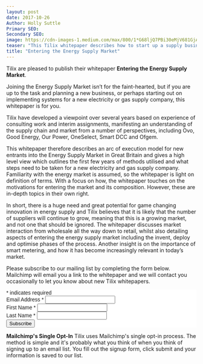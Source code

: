 ```yaml
---
layout: post
date: 2017-10-26
Author: Holly Suttle  
Primary SEO:  
Secondary SEO:
image: https://cdn-images-1.medium.com/max/800/1*G68ljQ7PBi30eMjV681GjA.png
teaser: "This Tilix whitepaper describes how to start up a supply business in this continuously growing industry.  Find out everything you need to know about entering the energy market from a professional view based on over several years of experience in the sector."  
title: "Entering the Energy Supply Market"
---
```

Tilix are pleased to publish their whitepaper **Entering the Energy Supply Market**.

Joining the Energy Supply Market isn’t for the faint-hearted, but if you are up to the task and planning a new business, or perhaps starting out on implementing systems for a new electricity or gas supply company, this whitepaper is for you.

Tilix have developed a viewpoint over several years based on experience of consulting work and interim assignments, manifesting an understanding of the supply chain and market from a number of perspectives, including Ovo, Good Energy, Our Power, OneSelect, Smart DCC and Ofgem.

This whitepaper therefore describes an arc of execution model for new entrants into the Energy Supply Market in Great Britain and gives a high level view which outlines the first few years of methods utilised and what steps need to be taken for a new electricity and gas supply company. Familiarity with the energy market is assumed, so the whitepaper is light on definition of terms. With a focus on how, the whitepaper touches on the motivations for entering the market and its composition. However, these are in-depth topics in their own right.

In short, there is a huge need and great potential for game changing innovation in energy supply and Tilix believes that it is likely that the number of suppliers will continue to grow, meaning that this is a growing market, and not one that should be ignored. The whitepaper discusses market interaction from wholesale all the way down to retail, whilst also detailing aspects of entering the energy supply market including the invent, deploy and optimise phases of the process. Another insight is on the importance of smart metering, and how it has become increasingly relevant in today’s market.

Please subscribe to our mailing list by completing the form below. Mailchimp will email you a link to the whitepaper and we will contact you occasionally to let you know about new Tilix whitepapers.

<!-- Begin MailChimp Signup Form -->
<link href="//cdn-images.mailchimp.com/embedcode/classic-10_7.css" rel="stylesheet" type="text/css">
<style type="text/css">
	#mc_embed_signup{background:#fff; clear:left; font:14px Helvetica,Arial,sans-serif; }
	/* Add your own MailChimp form style overrides in your site stylesheet or in this style block.
	   We recommend moving this block and the preceding CSS link to the HEAD of your HTML file. */
</style>
<div id="mc_embed_signup">
<form action="https://tilix.us14.list-manage.com/subscribe/post?u=278b18b3198214d3c32e56aea&id=b4223540c5" method="post" id="mc-embedded-subscribe-form" name="mc-embedded-subscribe-form" class="validate" target="_blank" novalidate>
    <div id="mc_embed_signup_scroll">
<div class="indicates-required"><span class="asterisk">*</span> indicates required</div>
<div class="mc-field-group">
	<label for="mce-EMAIL">Email Address  <span class="asterisk">*</span>
</label>
	<input type="email" value="" name="EMAIL" class="required email" id="mce-EMAIL">
</div>
<div class="mc-field-group">
	<label for="mce-FNAME">First Name  <span class="asterisk">*</span>
</label>
	<input type="text" value="" name="FNAME" class="required" id="mce-FNAME">
</div>
<div class="mc-field-group">
	<label for="mce-LNAME">Last Name  <span class="asterisk">*</span>
</label>
	<input type="text" value="" name="LNAME" class="required" id="mce-LNAME">
</div>
	<div id="mce-responses" class="clear">
		<div class="response" id="mce-error-response" style="display:none"></div>
		<div class="response" id="mce-success-response" style="display:none"></div>
	</div>    <!-- real people should not fill this in and expect good things - do not remove this or risk form bot signups-->
    <div style="position: absolute; left: -5000px;" aria-hidden="true"><input type="text" name="b_278b18b3198214d3c32e56aea_b4223540c5" tabindex="-1" value=""></div>
    <div class="clear"><input type="submit" value="Subscribe" name="subscribe" id="mc-embedded-subscribe" class="button"></div>
    </div>
</form>
</div>
<script type='text/javascript' src='//s3.amazonaws.com/downloads.mailchimp.com/js/mc-validate.js'></script><script type='text/javascript'>(function($) {window.fnames = new Array(); window.ftypes = new Array();fnames[0]='EMAIL';ftypes[0]='email';fnames[1]='FNAME';ftypes[1]='text';fnames[2]='LNAME';ftypes[2]='text';}(jQuery));var $mcj = jQuery.noConflict(true);</script>
<!--End mc_embed_signup-->

**Mailchimp's Single Opt-In**
Tilix uses Mailchimp's single opt-in process. The method is simple and it's probably what you think of when you think of signing up to an email list. You fill out the signup form, click submit and your information is saved to our list.</p>
